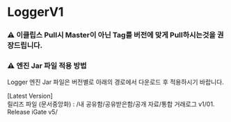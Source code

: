 # LoggerV1

### <span class="github-emoji" style="background-image: url(https://github.githubassets.com/images/icons/emoji/unicode/26a0.png?v8)" data-src="https://github.githubassets.com/images/icons/emoji/unicode/26a0.png?v8">⚠</span> **이클립스 Pull시 Master이 아닌 Tag를 버전에 맞게 Pull하시는것을 권장드립니다.** </br>

### <span class="github-emoji" style="background-image: url(https://github.githubassets.com/images/icons/emoji/unicode/26a0.png?v8)" data-src="https://github.githubassets.com/images/icons/emoji/unicode/26a0.png?v8">⚠</span> **엔진 Jar 파일 적용 방법** </br>

Logger 엔진 Jar 파일은 버전별로 아래의 경로에서 다운로드 후 적용하시기 바랍니다.</br>

[Latest Version]</br>
릴리즈 파일 (문서중앙화) : /내 공유함/공유받은함/공개 자료/통합 거래로그 v1/01. Release iGate v5/ </br>
